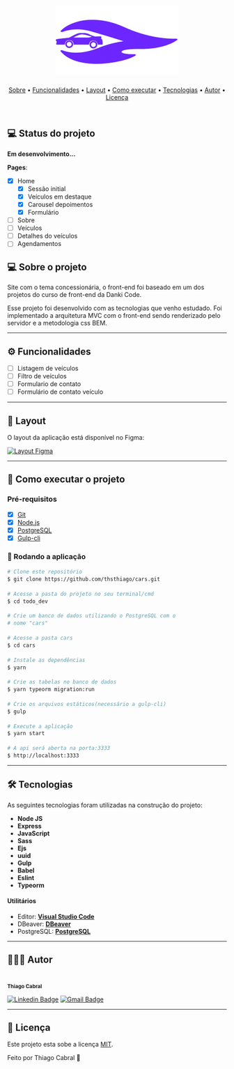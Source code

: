 <h1 align="center">
  <img src="./github/logo.svg">
</h1>

<p align="center">
 <a href="#-sobre-o-projeto">Sobre</a> •
 <a href="#-funcionalidades">Funcionalidades</a> •
 <a href="#-layout">Layout</a> •
 <a href="#-como-executar-o-projeto">Como executar</a> •
 <a href="#-tecnologias">Tecnologias</a> •
 <a href="#-autor">Autor</a> •
 <a href="#user-content--licença">Licença</a>
</p>
<br>

## 💻 Status do projeto

**Em desenvolvimento...**

**Pages**:

- [x] Home
  - [x] Sessão initial
  - [x] Veículos em destaque
  - [x] Carousel depoimentos
  - [x] Formulário
- [ ] Sobre
- [ ] Veículos
- [ ] Detalhes do veículos
- [ ] Agendamentos

## 💻 Sobre o projeto

Site com o tema concessionária, o front-end foi baseado em um dos projetos do curso de front-end da Danki Code.

Esse projeto foi desenvolvido com as tecnologias que venho estudado. Foi implementado a arquitetura MVC com o front-end sendo renderizado pelo servidor e a metodologia css BEM.

---

## ⚙️ Funcionalidades

- [ ] Listagem de veículos
- [ ] Filtro de veículos
- [ ] Formulario de contato
- [ ] Formulário de contato veículo

---

## 🎨 Layout

O layout da aplicação está disponível no Figma:

<a href="https://www.figma.com/file/MUxOdLa242mLU12oe6ubHJ/Cars?node-id=0%3A1">
  <img alt="Layout Figma" src="https://img.shields.io/badge/Acessar%20Layout-Figma-red">
</a>

---

## 🚀 Como executar o projeto

### Pré-requisitos

- [x] [Git](https://git-scm.com)
- [x] [Node.js](https://nodejs.org/en/)
- [x] [PostgreSQL](https://www.postgresql.org/)
- [x] [Gulp-cli](https://github.com/gulpjs/gulp-cli)

### 🧭 Rodando a aplicação

```bash
# Clone este repositório
$ git clone https://github.com/thsthiago/cars.git

# Acesse a pasta do projeto no seu terminal/cmd
$ cd todo_dev

# Crie um banco de dados utilizando o PostgreSQL com o
# nome "cars"

# Acesse a pasta cars
$ cd cars

# Instale as dependências
$ yarn

# Crie as tabelas no banco de dados
$ yarn typeorm migration:run

# Crie os arquivos estáticos(necessário a gulp-cli)
$ gulp

# Execute a aplicação
$ yarn start

# A api será aberta na porta:3333
$ http://localhost:3333
```

---

## 🛠 Tecnologias

As seguintes tecnologias foram utilizadas na construção do projeto:

- **Node JS**
- **Express**
- **JavaScript**
- **Sass**
- **Ejs**
- **uuid**
- **Gulp**
- **Babel**
- **Eslint**
- **Typeorm**

#### **Utilitários**

- Editor: **[Visual Studio Code](https://code.visualstudio.com/)**
- DBeaver: **[DBeaver](https://dbeaver.io/download/)**
- PostgreSQL: **[PostgreSQL](https://www.postgresql.org/)**

---

## 👨🏽‍💻 Autor

 <img style="border-radius: 50px" src="https://avatars.githubusercontent.com/u/61162365?v=4" width="100px;" alt=""/>
 <br />
 <sub><b>Thiago Cabral</b></sub></a>
 <br />

[![Linkedin Badge](https://img.shields.io/badge/Thiago-0077B5?style=for-the-badge&logo=linkedin&logoColor=white&link=https://www.linkedin.com/in/thsthiago-cabral/)](https://www.linkedin.com/in/thsthiago-cabral/)
[![Gmail Badge](https://img.shields.io/badge/thiagocabral477@gmail.com-D14836?style=for-the-badge&logo=gmail&logoColor=white&link=mailto:thiagocabral477@gmail.com)](mailto:thiagocabral477@gmail.com)

---

## 📝 Licença

Este projeto esta sobe a licença [MIT](./LICENSE).

Feito por Thiago Cabral 🚀
